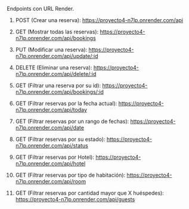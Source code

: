 
Endpoints con URL Render.

1. POST (Crear una reserva): 
https://proyecto4-n7lp.onrender.com/api

2. GET (Mostrar todas las reservas):
https://proyecto4-n7lp.onrender.com/api/bookings

3. PUT (Modificar una reserva):
https://proyecto4-n7lp.onrender.com/api/update/:id

4. DELETE (Eliminar una reserva):
https://proyecto4-n7lp.onrender.com/api/delete/:id

5. GET (Filtrar una reserva por su id):
https://proyecto4-n7lp.onrender.com/api/bookings/:id

6. GET (Filtrar reservas por la fecha actual):
https://proyecto4-n7lp.onrender.com/api/today

7. GET (Filtrar reservas por un rango de fechas):
https://proyecto4-n7lp.onrender.com/api/date

8. GET (Filtrar reservas por su estado):
https://proyecto4-n7lp.onrender.com/api/status

9. GET (Filtrar reservas por Hotel):
https://proyecto4-n7lp.onrender.com/api/hotel

10. GET (Filtrar reservas por tipo de habitación):
https://proyecto4-n7lp.onrender.com/api/room

11. GET (Filtrar reservas por cantidad mayor que X huéspedes):
https://proyecto4-n7lp.onrender.com/api/guests

